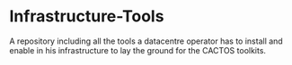 # Infrastructure-Tools
A repository including all the tools a datacentre operator has to install and enable in his infrastructure to lay the ground for the CACTOS toolkits.

